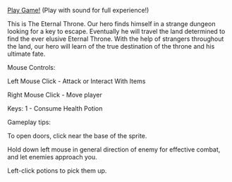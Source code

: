 [Play Game!](./game.html)
(Play with sound for full experience!)

This is The Eternal Throne. Our hero finds himself in a strange dungeon looking for a key to escape. Eventually he will travel the land determined to find the ever elusive Eternal Throne. With the help of strangers throughout the land, our hero will learn of the true destination of the throne and his ultimate fate.

Mouse Controls:

Left Mouse Click - Attack or Interact With Items

Right Mouse Click - Move player


Keys:
1 - Consume Health Potion


Gameplay tips:

To open doors, click near the base of the sprite.

Hold down left mouse in general direction of enemy for effective combat, and let enemies approach you.

Left-click potions to pick them up.
